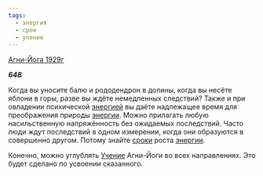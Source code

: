 ```yaml
---
tags:
  - энергия
  - срок
  - учение
---
```

[Агни-Йога 1929г](https://127.0.0.1:4002/agni/1929)

___648___

Когда вы уносите балю и рододендрон в долины, когда вы несёте яблони в горы, разве вы ждёте немедленных следствий? Также и при овладении психической [энергией](../../../tags/#энергия) вы даёте надлежащее время для преображения природы [энергии](../../../tags/#энергия). Можно прилагать любую насильственную напряжённость без ожидаемых последствий. Часто люди ждут последствий в одном измерении, когда они образуются в совершенно другом. Потому знайте [сроки](../../../tags/#срок) роста [энергии](../../../tags/#энергия).   

Конечно, можно углублять [Учение](../../../tags/#учение) Агни-Йоги во всех направлениях. Это будет сделано по усвоении сказанного.